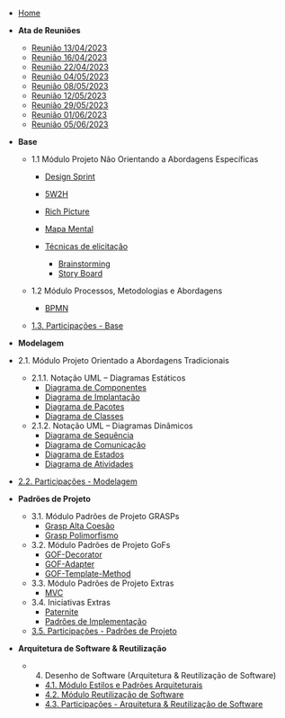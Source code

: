 <!-- docs/_sidebar.md -->

- [Home](/README.md)


- **Ata de Reuniões**
  - [Reunião 13/04/2023](Atasreuniao/Ata_13-04.md)
  - [Reunião 16/04/2023](Atasreuniao/Ata_16-04.md)
  - [Reunião 22/04/2023](Atasreuniao/Ata_22-04.md)
  - [Reunião 04/05/2023](Atasreuniao/Ata_04-05.md)
  - [Reunião 08/05/2023](Atasreuniao/Ata_08-05.md)
  - [Reunião 12/05/2023](Atasreuniao/Ata_12-05.md)
  - [Reunião 29/05/2023](Atasreuniao/Ata-29-05.md)
  - [Reunião 01/06/2023](Atasreuniao/Ata_01-06.md)
  - [Reunião 05/06/2023](Atasreuniao/Ata_05-06.md)

- **Base**

  - 1.1 Módulo Projeto Não Orientando a Abordagens Específicas

    - [Design Sprint](Base/DesignSprint.md) 
    - [5W2H](Base/5W2H.md) 
    - [Rich Picture](Base/Rich-picture.md) 
    - [Mapa Mental](Base/mapamental.md) 

    - [Técnicas de elicitação](#)

      - [Brainstorming](Base/eliticacao/Brainstorming.md)
      - [Story Board](Base/eliticacao/StoryBoard.md)


  - 1.2 Módulo Processos, Metodologias e Abordagens

    - [BPMN](Base/BPMN.md)

  - [1.3. Participações - Base](Base/1.3.ParticipacoesBase.md)

- **Modelagem**
 - 2.1. Módulo Projeto Orientado a Abordagens Tradicionais
   - 2.1.1. Notação UML – Diagramas Estáticos
     - [Diagrama de Componentes](Modelagem/UMLEstaticos/diagramaComponentes.md)
     - [Diagrama de Implantação](Modelagem/UMLEstaticos/diagramaImplantacao.md)
     - [Diagrama de Pacotes](Modelagem/UMLEstaticos/diagramaPacotes.md)
     - [Diagrama de Classes](Modelagem/UMLEstaticos/DiagramaDeClasses.md)
   - 2.1.2. Notação UML – Diagramas Dinâmicos
     - [Diagrama de Sequência](Modelagem/UMLDinamicos/Diagramadesequencia.md)
     - [Diagrama de Comunicação](Modelagem/UMLDinamicos/diagramaDeComunicacao.md)
     - [Diagrama de Estados](Modelagem/UMLDinamicos/DiagramadeEstados.md)
     - [Diagrama de Atividades](Modelagem/UMLDinamicos/DiagramadeAtividades.md)
     
 - [2.2. Participações - Modelagem](Modelagem/2.2.ParticipacoesModelagem.md)

- **Padrões de Projeto**
  - 3.1. Módulo Padrões de Projeto GRASPs
    - [Grasp Alta Coesão](PadroesDeProjeto/GRASPs/GRASP_AltaCoesao.md)
    - [Grasp Polimorfismo](PadroesDeProjeto/GRASPs/GRASP_Polimorfismo.md)
  - 3.2. Módulo Padrões de Projeto GoFs
    - [GOF-Decorator](PadroesDeProjeto/GoF-Decorator.md)
    - [GOF-Adapter](PadroesDeProjeto/gof-adapter.md)
    - [GOF-Template-Method](PadroesDeProjeto/gof-template-method.md)
  - 3.3. Módulo Padrões de Projeto Extras
    - [MVC](PadroesDeProjeto/MVC.md)
  - 3.4. Iniciativas Extras
    - [Paternite](PadroesDeProjeto/Iniciativas-Extras/Paternite.md)
    - [Padrões de Implementação](PadroesDeProjeto/Iniciativas-Extras/Padrões-de-Implementação.md)
  - [3.5. Participações - Padrões de Projeto](PadroesDeProjeto/3.4.ParticipacoesPadroes.md)

- **Arquitetura de Software & Reutilização**
  - 4. Desenho de Software (Arquitetura & Reutilização de Software)
    - [4.1. Módulo Estilos e Padrões Arquiteturais]()
    - [4.2. Módulo Reutilização de Software]()
    - [4.3. Participações - Arquitetura & Reutilização de Software]()


